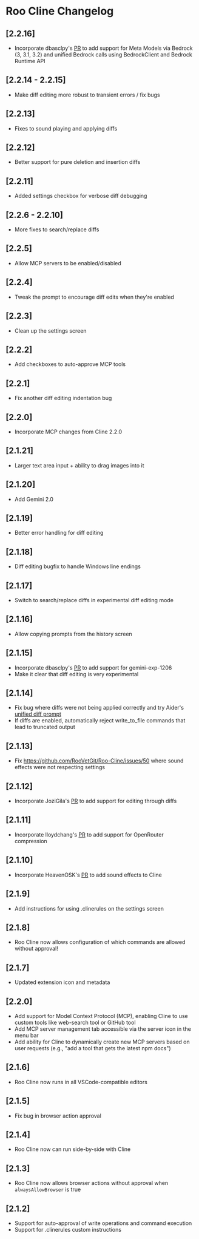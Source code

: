 # Roo Cline Changelog

## [2.2.16]

-   Incorporate dbasclpy's [PR](https://github.com/RooVetGit/Roo-Cline/pull/60) to add support for Meta Models via Bedrock (3, 3.1, 3.2) and unified Bedrock calls using BedrockClient and Bedrock Runtime API

## [2.2.14 - 2.2.15]

-   Make diff editing more robust to transient errors / fix bugs

## [2.2.13]

-   Fixes to sound playing and applying diffs

## [2.2.12]

-   Better support for pure deletion and insertion diffs

## [2.2.11]

-   Added settings checkbox for verbose diff debugging

## [2.2.6 - 2.2.10]

-   More fixes to search/replace diffs

## [2.2.5]

-   Allow MCP servers to be enabled/disabled

## [2.2.4]

-   Tweak the prompt to encourage diff edits when they're enabled

## [2.2.3]

-   Clean up the settings screen

## [2.2.2]

-   Add checkboxes to auto-approve MCP tools

## [2.2.1]

-   Fix another diff editing indentation bug

## [2.2.0]

-   Incorporate MCP changes from Cline 2.2.0

## [2.1.21]

-   Larger text area input + ability to drag images into it

## [2.1.20]

-   Add Gemini 2.0

## [2.1.19]

-   Better error handling for diff editing

## [2.1.18]

-   Diff editing bugfix to handle Windows line endings

## [2.1.17]

-   Switch to search/replace diffs in experimental diff editing mode

## [2.1.16]

-   Allow copying prompts from the history screen

## [2.1.15]

-   Incorporate dbasclpy's [PR](https://github.com/RooVetGit/Roo-Cline/pull/54) to add support for gemini-exp-1206
-   Make it clear that diff editing is very experimental

## [2.1.14]

-   Fix bug where diffs were not being applied correctly and try Aider's [unified diff prompt](https://github.com/Aider-AI/aider/blob/3995accd0ca71cea90ef76d516837f8c2731b9fe/aider/coders/udiff_prompts.py#L75-L105)
-   If diffs are enabled, automatically reject write_to_file commands that lead to truncated output

## [2.1.13]

-   Fix https://github.com/RooVetGit/Roo-Cline/issues/50 where sound effects were not respecting settings

## [2.1.12]

-   Incorporate JoziGila's [PR](https://github.com/cline/cline/pull/158) to add support for editing through diffs

## [2.1.11]

-   Incorporate lloydchang's [PR](https://github.com/RooVetGit/Roo-Cline/pull/42) to add support for OpenRouter compression

## [2.1.10]

-   Incorporate HeavenOSK's [PR](https://github.com/cline/cline/pull/818) to add sound effects to Cline

## [2.1.9]

-   Add instructions for using .clinerules on the settings screen

## [2.1.8]

-   Roo Cline now allows configuration of which commands are allowed without approval!

## [2.1.7]

-   Updated extension icon and metadata

## [2.2.0]

-   Add support for Model Context Protocol (MCP), enabling Cline to use custom tools like web-search tool or GitHub tool
-   Add MCP server management tab accessible via the server icon in the menu bar
-   Add ability for Cline to dynamically create new MCP servers based on user requests (e.g., "add a tool that gets the latest npm docs")

## [2.1.6]

-   Roo Cline now runs in all VSCode-compatible editors

## [2.1.5]

-   Fix bug in browser action approval

## [2.1.4]

-   Roo Cline now can run side-by-side with Cline

## [2.1.3]

-   Roo Cline now allows browser actions without approval when `alwaysAllowBrowser` is true

## [2.1.2]

-   Support for auto-approval of write operations and command execution
-   Support for .clinerules custom instructions
